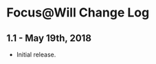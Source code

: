 Focus@Will Change Log
======================

1.1 - May 19th, 2018
--------------------

  * Initial release.

